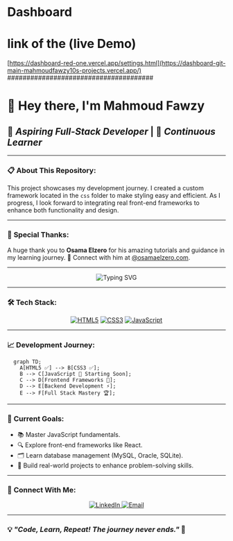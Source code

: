 # Dashboard 
# link of the (live Demo)
[https://dashboard-red-one.vercel.app/settings.html](https://dashboard-git-main-mahmoudfawzy10s-projects.vercel.app/)
######################################

# 👋 Hey there, I'm **Mahmoud Fawzy**

## 🚀 *Aspiring Full-Stack Developer* | 🎯 *Continuous Learner*

---

### 📋 **About This Repository:**

This project showcases my development journey. I created a custom framework located in the `css` folder to make styling easy and efficient. As I progress, I look forward to integrating real front-end frameworks to enhance both functionality and design.

---

### 🙏 **Special Thanks:**

A huge thank you to **Osama Elzero** for his amazing tutorials and guidance in my learning journey. 🌟 Connect with him at [@osamaelzero.com](https://osamaelzero.com).

---

<div align="center">
  <img src="https://readme-typing-svg.demolab.com?font=Fira+Code&size=24&pause=1000&color=00BFFF&center=true&vCenter=true&width=435&lines=Hello+World!;Aspiring+Full-Stack+Developer;Coding+My+Way+to+Mastery!" alt="Typing SVG" />
</div>

---

### 🛠️ **Tech Stack:**

<div align="center">
  
  [![HTML5](https://img.shields.io/badge/HTML5-100%25-E34F26?style=for-the-badge&logo=html5&logoColor=white)](https://developer.mozilla.org/en-US/docs/Web/HTML)
  [![CSS3](https://img.shields.io/badge/CSS3-100%25-1572B6?style=for-the-badge&logo=css3&logoColor=white)](https://developer.mozilla.org/en-US/docs/Web/CSS)
  [![JavaScript](https://img.shields.io/badge/JavaScript-Starting_Soon-F7DF1E?style=for-the-badge&logo=javascript&logoColor=black)](https://developer.mozilla.org/en-US/docs/Web/JavaScript)

</div>

---

### 📈 **Development Journey:**

```mermaid
  graph TD;
    A[HTML5 ✅] --> B[CSS3 ✅];
    B --> C[JavaScript 🚀 Starting Soon];
    C --> D[Frontend Frameworks 🌟];
    D --> E[Backend Development ⚡];
    E --> F[Full Stack Mastery 🏆];
```

---

### 🎯 **Current Goals:**

- 📚 Master JavaScript fundamentals.
- 🔍 Explore front-end frameworks like React.
- 🗂️ Learn database management (MySQL, Oracle, SQLite).
- 🚀 Build real-world projects to enhance problem-solving skills.

---

### 🌟 **Connect With Me:**

<div align="center">
  <a href="https://www.linkedin.com" target="_blank">
    <img src="https://img.shields.io/badge/LinkedIn-Connect-blue?style=for-the-badge&logo=linkedin" alt="LinkedIn" />
  </a>
  <a href="mailto:your.email@example.com">
    <img src="https://img.shields.io/badge/Email-Contact%20Me-red?style=for-the-badge&logo=gmail" alt="Email" />
  </a>
</div>

---

### 💡 *"Code, Learn, Repeat! The journey never ends."* 🚀




